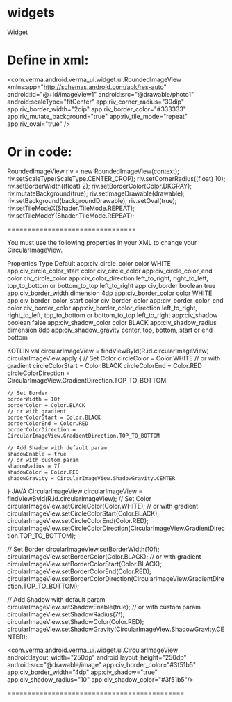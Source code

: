 # widgets
Widget

# Define in xml:

<com.verma.android.verma_ui.widget.ui.RoundedImageView
        xmlns:app="http://schemas.android.com/apk/res-auto"
        android:id="@+id/imageView1"
        android:src="@drawable/photo1"
        android:scaleType="fitCenter"
        app:riv_corner_radius="30dip"
        app:riv_border_width="2dip"
        app:riv_border_color="#333333"
        app:riv_mutate_background="true"
        app:riv_tile_mode="repeat"
        app:riv_oval="true" />
        
        
# Or in code:

RoundedImageView riv = new RoundedImageView(context);
riv.setScaleType(ScaleType.CENTER_CROP);
riv.setCornerRadius((float) 10);
riv.setBorderWidth((float) 2);
riv.setBorderColor(Color.DKGRAY);
riv.mutateBackground(true);
riv.setImageDrawable(drawable);
riv.setBackground(backgroundDrawable);
riv.setOval(true);
riv.setTileModeX(Shader.TileMode.REPEAT);
riv.setTileModeY(Shader.TileMode.REPEAT);

================================

You must use the following properties in your XML to change your CircularImageView.

Properties	Type	Default
app:civ_circle_color	color	WHITE
app:civ_circle_color_start	color	civ_circle_color
app:civ_circle_color_end	color	civ_circle_color
app:civ_color_direction	left_to_right, right_to_left, top_to_bottom or bottom_to_top	left_to_right
app:civ_border	boolean	true
app:civ_border_width	dimension	4dp
app:civ_border_color	color	WHITE
app:civ_border_color_start	color	civ_border_color
app:civ_border_color_end	color	civ_border_color
app:civ_border_color_direction	left_to_right, right_to_left, top_to_bottom or bottom_to_top	left_to_right
app:civ_shadow	boolean	false
app:civ_shadow_color	color	BLACK
app:civ_shadow_radius	dimension	8dp
app:civ_shadow_gravity	center, top, bottom, start or end	bottom


KOTLIN
val circularImageView = findViewById<CircularImageView>(R.id.circularImageView)
circularImageView.apply {
    // Set Color
    circleColor = Color.WHITE
    // or with gradient
    circleColorStart = Color.BLACK
    circleColorEnd = Color.RED
    circleColorDirection = CircularImageView.GradientDirection.TOP_TO_BOTTOM

    // Set Border
    borderWidth = 10f
    borderColor = Color.BLACK
    // or with gradient
    borderColorStart = Color.BLACK
    borderColorEnd = Color.RED
    borderColorDirection = CircularImageView.GradientDirection.TOP_TO_BOTTOM

    // Add Shadow with default param
    shadowEnable = true
    // or with custom param
    shadowRadius = 7f
    shadowColor = Color.RED
    shadowGravity = CircularImageView.ShadowGravity.CENTER
}
JAVA
CircularImageView circularImageView = findViewById(R.id.circularImageView);
// Set Color
circularImageView.setCircleColor(Color.WHITE);
// or with gradient
circularImageView.setCircleColorStart(Color.BLACK);
circularImageView.setCircleColorEnd(Color.RED);
circularImageView.setCircleColorDirection(CircularImageView.GradientDirection.TOP_TO_BOTTOM);

// Set Border
circularImageView.setBorderWidth(10f);
circularImageView.setBorderColor(Color.BLACK);
// or with gradient
circularImageView.setBorderColorStart(Color.BLACK);
circularImageView.setBorderColorEnd(Color.RED);
circularImageView.setBorderColorDirection(CircularImageView.GradientDirection.TOP_TO_BOTTOM);

// Add Shadow with default param
circularImageView.setShadowEnable(true);
// or with custom param
circularImageView.setShadowRadius(7f);
circularImageView.setShadowColor(Color.RED);
circularImageView.setShadowGravity(CircularImageView.ShadowGravity.CENTER);

<com.verma.android.verma_ui.widget.ui.CircularImageView
    android:layout_width="250dp"
    android:layout_height="250dp"
    android:src="@drawable/image"
    app:civ_border_color="#3f51b5"
    app:civ_border_width="4dp"
    app:civ_shadow="true"
    app:civ_shadow_radius="10"
    app:civ_shadow_color="#3f51b5"/>

============================================
